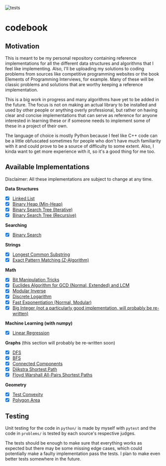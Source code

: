 ![tests](https://github.com/viagostini/codebook/workflows/tests/badge.svg)

# codebook

## Motivation
This is meant to be my personal repository containing reference implementations
for all the different data structures and algorithms that I feel like implementing. Also, I'll be uploading my solutions to coding problems from sources like 
competitive programming websites or the book Elements of Programming Interviews,
for example. Many of these will be classic problems and solutions that are
worthy keeping a reference implementation. 

This is a big work in progress and many algorithms have yet to be added in the
future. The focus is not on making an actual library to be installed and used by
other people or anything overly professional, but rather on having clear and
concise implementations that can serve as reference for anyone interested in
learning these or if someone needs to implement some of these in a project of
their own.

The language of choice is mostly Python because I feel like C++ code can be
a little obfuscated sometimes for people who don't have much familiarity with
it and could prove to be a source of difficulty to some extent. Also, I kinda
want to get more experience with it, so it's a good thing for me too.

## Available Implementations

Disclaimer: All these implementations are subject to change at any time.

**Data Structures**
- [x] [Linked List](python/data_structures/linked_list.py)
- [x] [Binary Heap (Min-Heap)](python/data_structures/min_heap.py)
- [x] [Binary Search Tree (Iterative)](python/data_structures/bst.py)
- [x] [Binary Search Tree (Recursive)](python/data_structures/bst_recursive.py)

**Searching**
- [x] [Binary Search](python/searching/binary_search.py)

**Strings**
- [x] [Longest Common Substring](python/strings/lcs.py)
- [x] [Exact Pattern Matching (Z-Algorithm)](python/strings/z_algorithm.py) 

**Math**
- [x] [Bit Manipulation Tricks](python/bit_manipulation/bit_manipulation.py) 
- [x] [Euclides Algorithm for GCD (Normal, Extended) and LCM](python/number_theory/euclides.py)
- [x] [Modular Inverse](python/number_theory/mod_inverse.py)
- [x] [Discrete Logarithm](python/number_theory/discrete_logarithm.py)
- [x] [Fast Exponentiation (Normal, Modular)](python/number_theory/fast_power.py)
- [x] [Big Integer (not a particularly good implementation, will probably be re-written)](python/data_structures/big_integer.py)

**Machine Learning (with numpy)**
- [x] [Linear Regression](python/machine_learning/linear_regression.py)

**Graphs** (this section will probably be re-written soon)
- [x] [DFS](python/graphs/dfs.py)
- [x] [BFS](python/graphs/bfs.py)
- [x] [Connected Components](python/graphs/connected_component.py)
- [x] [Dijkstra Shortest Path](python/graphs/dijkstra.py)
- [x] [Floyd Warshall All-Pairs Shortest Paths](python/graphs/floyd_warshall.py)

**Geometry**
- [x] [Test Convexity](python/geometry/polygon.py) 
- [x] [Polygon Area](python/geometry/polygon.py)

## Testing
Unit testing for the code in `python/` is made by myself with `pytest` and the
code in `problems/` is tested by each source's respective judges.

The tests should be enough to make sure that everything works as expected but
there may be some missing edge cases, which could potentially make a faulty
implementation pass the tests. I plan to make even better tests somewhere in the
future.